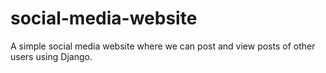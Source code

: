 # social-media-website
A simple social media website where we can post and view posts of other users using Django.
